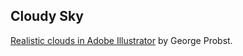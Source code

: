 ## Cloudy Sky

[Realistic clouds in Adobe Illustrator](http://www.gtpdesigns.com/design-blog/view/tutorial-create-realistic-clouds-in-adobe-illustrator/) by George Probst.